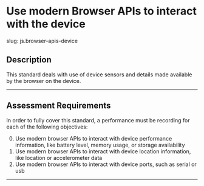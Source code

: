 # Use modern Browser APIs to interact with the device

slug: js.browser-apis-device

## Description
This standard deals with use of device sensors and details made available by the browser on the device.

---
## Assessment Requirements
In order to fully cover this standard, a performance must be recording for each of the following objectives:

0. Use modern browser APIs to interact with device performance information, like battery level, memory usage, or storage availability
1. Use modern browser APIs to interact with device location information, like location or accelerometer data
2. Use modern browser APIs to interact with device ports, such as serial or usb

---
